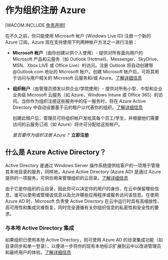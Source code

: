 <properties umbracoNaviHide="0" pageTitle="How To Configure Cloud Services" metaKeywords="Azure cloud services, cloud service, configure cloud service" description="Learn how to configure Azure cloud services." linkid="manage-windows-how-to-guide-storage-accounts" urlDisplayName="How to: storage accounts" headerExpose="" footerExpose="" disqusComments="1" title="Sign up for Azure as an organization" authors="" />

# 作为组织注册 Azure

[WACOM.INCLUDE [免责声明](../includes/disclaimer.md)]

在不久之前，你只能使用 Microsoft 帐户 (Windows Live ID) 注册一个新的 Azure 订阅。Azure 现在支持使用下列两种帐户方法之一进行注册：

-   **Microsoft 帐户**（由你创建以供个人使用）- 提供对所有面向用户的 Microsoft 产品和云服务（如 Outlook (Hotmail)、Messenger、SkyDrive、MSN、Xbox LIVE 或 Office Live）的访问。注册 Outlook 将自动创建带 @Outlook.com 地址的 Microsoft 帐户。创建 Microsoft 帐户后，可将其用于访问与用户相关的 Microsoft 云服务和/或 Azure。[了解详细信息][了解详细信息]

-   **组织帐户**（由管理员颁发以供企业/学院使用）- 提供对所有小型、中型和企业业务级 Microsoft 云服务（如 Azure、Windows Intune 或 Office 365）的访问。当你作为组织注册这些服务中的任一服务时，将在 Azure Active Directory 中自动设置基于云的租户以代表你的组织。[了解详细信息][1]

    创建此租户后，管理员可将组织帐户发给其每个员工/学生，并根据他们需要访问的云服务订阅（如 Azure）将许可分配给这些帐户。

    *是否要作为组织注册 Azure？* **立即注册**

## 什么是 Azure Active Directory？

Active Directory 是通过 Windows Server 操作系统提供给客户的一项用于管理其本地目录的服务，同样地，Azure Active Directory (Azure AD) 是通过 Azure 提供的一项服务，可供你用来管理组织的云目录。[了解详细信息][2]

由于它是你组织的云目录，因此你可以决定你的用户的身份、在云中保留哪些信息、谁可以使用或管理该信息以及允许哪些应用程序或服务访问该信息。在使用 Azure AD 时，Microsoft 负责使 Active Directory 在云中运行时具有高缩放性、高可用性和集成灾难恢复，同时完全遵循有关你组织信息的私密性和安全性的要求。

### 与本地 Active Directory 集成

如果组织已使用本地 Active Directory，则可使用 Azure AD 的目录集成功能（如目录同步和单一登录），以便进一步将你的现有本地标识扩展到云中以改进管理员和最终用户的体验。[了解详细信息][3]

  [了解详细信息]: http://windows.microsoft.com/zh-cn/windows-live/sign-in-what-is-microsoft-account
  [1]: http://technet.microsoft.com/zh-cn/library/jj573650
  [2]: http://technet.microsoft.com/zh-cn/library/hh967619
  [3]: http://technet.microsoft.com/zh-cn/library/jj573653

